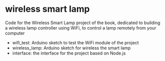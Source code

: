 wireless smart lamp
=======================

Code for the Wireless Smart Lamp project of the book, dedicated to building a wireless lamp controller using WiFi, to control a lamp remotely from your computer

- wifi_test: Arduino sketch to test the WiFi module of the project
- wireless_lamp: Arduino sketch for wireless the smart lamp
- interface: the interface for the project based on Node.js
